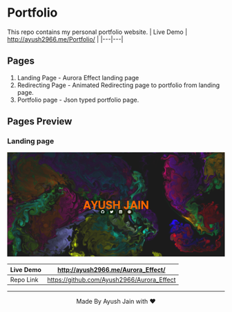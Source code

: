 # Portfolio
This repo contains my personal portfolio website.
| Live Demo | http://ayush2966.me/Portfolio/ |
|---|---|

## Pages
1. Landing Page - Aurora Effect landing page
2. Redirecting Page - Animated Redirecting page to portfolio from landing page.
3. Portfolio page - Json typed portfolio page.

## Pages Preview
### Landing page
<p>
  <img src="images/Screenshot%202023-06-21%20133504.png"/>
</p>

|Live Demo| http://ayush2966.me/Aurora_Effect/ |
|----|----|
|Repo Link| https://github.com/Ayush2966/Aurora_Effect |


<hr>
<p align="center">
  Made By Ayush Jain with ❤️
  </p>
